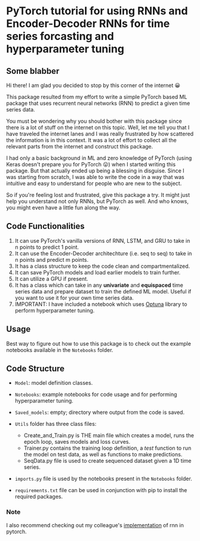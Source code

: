 # PyTorch tutorial for using RNNs and Encoder-Decoder RNNs for time series forcasting and hyperparameter tuning

## Some blabber

Hi there! I am glad you decided to stop by this corner of the internet :grinning:

This package resulted from my effort to write a simple PyTorch based ML package that uses recurrent neural networks (RNN) to predict a given time series data. 

You must be wondering why you should bother with this package since there is a lot of stuff on the internet on this topic. Well, let me tell you that I have traveled the internet lanes and I was really frustrated by how scattered the information is in this context. It was a lot of effort to collect all the relevant parts from the internet and construct this package. 

I had only a basic background in ML and zero knowledge of PyTorch (using Keras doesn't prepare you for PyTorch :stuck_out_tongue:) when I started writing this package. But that actually ended up being a blessing in disguise. Since I was starting from scratch, I was able to write the code in a way that was intuitive and easy to understand for people who are new to the subject.

So if you're feeling lost and frustrated, give this package a try. It might just help you understand not only RNNs, but PyTorch as well. And who knows, you might even have a little fun along the way.

## Code Functionalities
1. It can use PyTorch's vanilla versions of RNN, LSTM, and GRU to take in n points to predict 1 point.
2. It can use the Encoder-Decoder architechture (i.e. seq to seq) to take in n points and predict m points. 
3. It has a class structure to keep the code clean and compartmentalized.
4. It can save PyTorch models and load earlier models to train further.
5. It can utilize a GPU if present.
6. It has a class which can take in any **univariate** and **equispaced** time series data and prepare dataset to train the defined ML model. Useful if you want to use it for your own time series data.
7. IMPORTANT: I have included a notebook which uses [Optuna](https://optuna.org/) library to perform hyperparameter tuning.

## Usage
Best way to figure out how to use this package is to check out the example notebooks available in the `Notebooks` folder.

## Code Structure
* `Model`: model definition classes. 

* `Notebooks`: example notebooks for code usage and for performing hyperparameter tuning.

* `Saved_models`: empty; directory where output from the code is saved.

* `Utils` folder has three class files:
    * Create_and_Train.py is THE main file which creates a model, runs the epoch loop, saves models and loss curves.
    * Trainer.py contains the training loop definition, a _test_ function to run the model on test data, as well as functions to make predictions. 
    * SeqData.py file is used to create sequenced dataset given a 1D time series.

* `imports.py` file is used by the notebooks present in the `Notebooks` folder.

* `requirements.txt` file can be used in conjunction with pip to install the required packages.

### Note 
I also recommend checking out my colleague's [implementation](https://github.com/lkulowski/LSTM_encoder_decoder) of rnn in pytorch.

